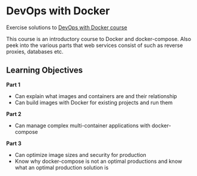 # DevOps with Docker

Exercise solutions to [DevOps with Docker course](https://devopswithdocker.com/)

This course is an introductory course to Docker and docker-compose. Also peek into the various parts that web services consist of such as reverse proxies, databases etc.

## Learning Objectives

**Part 1**

- Can explain what images and containers are and their relationship
- Can build images with Docker for existing projects and run them

**Part 2**

- Can manage complex multi-container applications with docker-compose

**Part 3**

- Can optimize image sizes and security for production
- Know why docker-compose is not an optimal productions and know what an optimal production solution is
